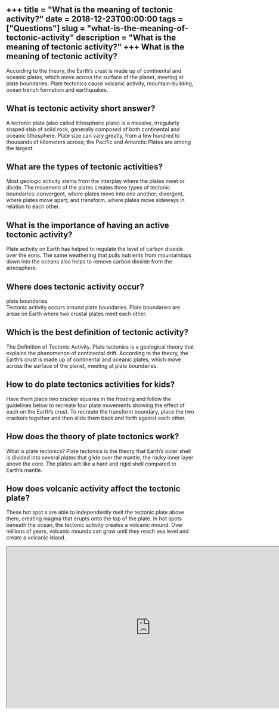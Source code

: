 +++
title = "What is the meaning of tectonic activity?"
date = 2018-12-23T00:00:00
tags = ["Questions"]
slug = "what-is-the-meaning-of-tectonic-activity"
description = "What is the meaning of tectonic activity?"
+++
What is the meaning of tectonic activity?
-----------------------------------------

According to the theory, the Earth’s crust is made up of continental and oceanic plates, which move across the surface of the planet, meeting at plate boundaries. Plate tectonics cause volcanic activity, mountain-building, ocean trench formation and earthquakes.

What is tectonic activity short answer?
---------------------------------------

A tectonic plate (also called lithospheric plate) is a massive, irregularly shaped slab of solid rock, generally composed of both continental and oceanic lithosphere. Plate size can vary greatly, from a few hundred to thousands of kilometers across; the Pacific and Antarctic Plates are among the largest.

What are the types of tectonic activities?
------------------------------------------

Most geologic activity stems from the interplay where the plates meet or divide. The movement of the plates creates three types of tectonic boundaries: convergent, where plates move into one another; divergent, where plates move apart; and transform, where plates move sideways in relation to each other.

What is the importance of having an active tectonic activity?
-------------------------------------------------------------

Plate activity on Earth has helped to regulate the level of carbon dioxide over the eons. The same weathering that pulls nutrients from mountaintops down into the oceans also helps to remove carbon dioxide from the atmosphere.

Where does tectonic activity occur?
-----------------------------------

plate boundaries  
Tectonic activity occurs around plate boundaries. Plate boundaries are areas on Earth where two crustal plates meet each other.

Which is the best definition of tectonic activity?
--------------------------------------------------

The Definition of Tectonic Activity. Plate tectonics is a geological theory that explains the phenomenon of continental drift. According to the theory, the Earth’s crust is made up of continental and oceanic plates, which move across the surface of the planet, meeting at plate boundaries.

How to do plate tectonics activities for kids?
----------------------------------------------

Have them place two cracker squares in the frosting and follow the guidelines below to recreate four plate movements showing the effect of each on the Earth’s crust. To recreate the transform boundary, place the two crackers together and then slide them back and forth against each other.

How does the theory of plate tectonics work?
--------------------------------------------

What is plate tectonics? Plate tectonics is the theory that Earth’s outer shell is divided into several plates that glide over the mantle, the rocky inner layer above the core. The plates act like a hard and rigid shell compared to Earth’s mantle.

How does volcanic activity affect the tectonic plate?
-----------------------------------------------------

These hot spot s are able to independently melt the tectonic plate above them, creating magma that erupts onto the top of the plate. In hot spots beneath the ocean, the tectonic activity creates a volcanic mound. Over millions of years, volcanic mounds can grow until they reach sea level and create a volcanic island.

<iframe allow="accelerometer; autoplay; clipboard-write; encrypted-media; gyroscope; picture-in-picture" allowfullscreen="" class="__youtube_prefs__  epyt-is-override  no-lazyload" data-no-lazy="1" data-origheight="433" data-origwidth="770" data-skipgform_ajax_framebjll="" height="433" id="_ytid_61042" loading="lazy" src="https://www.youtube.com/embed/RA2-Vc4PIOY?enablejsapi=1&autoplay=0&cc_load_policy=0&cc_lang_pref=&iv_load_policy=1&loop=0&modestbranding=0&rel=1&fs=1&playsinline=0&autohide=2&theme=dark&color=red&controls=1&" title="YouTube player" width="770"></iframe>